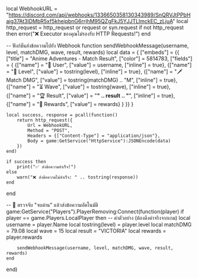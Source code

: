 local WebhookURL = "https://discord.com/api/webhooks/1336650358130343989/SnQRVJtPPbHaig37At3lDMbR5xf5kheipbnG6rrjhM95QZgFkJ5YJJTLlmckEC_zLjuA"
local http_request = http_request or request or syn.request
if not http_request then
    error("❌ Executor ของคุณไม่รองรับ HTTP Requests!")
end

-- ฟังก์ชันส่งข้อความไปยัง Webhook
function sendWebhookMessage(username, level, matchDMG, wave, result, rewards)
    local data = {
        ["embeds"] = {{
            ["title"] = "Anime Adventures - Match Result",
            ["color"] = 5814783,
            ["fields"] = {
                {["name"] = "👤 User", ["value"] = username, ["inline"] = true},
                {["name"] = "🔢 Level", ["value"] = tostring(level), ["inline"] = true},
                {["name"] = "🗡️ Match DMG", ["value"] = tostring(matchDMG) .. "M", ["inline"] = true},
                {["name"] = "⏳ Wave", ["value"] = tostring(wave), ["inline"] = true},
                {["name"] = "🏆 Result", ["value"] = "**" .. result .. "**", ["inline"] = true},
                {["name"] = "🎁 Rewards", ["value"] = rewards}
            }
        }}
    }

    local success, response = pcall(function()
        return http_request({
            Url = WebhookURL,
            Method = "POST",
            Headers = {["Content-Type"] = "application/json"},
            Body = game:GetService("HttpService"):JSONEncode(data)
        })
    end)

    if success then
        print("✅ ส่งข้อความสำเร็จ!")
    else
        warn("❌ ส่งข้อความไม่สำเร็จ: " .. tostring(response))
    end
end

-- 📌 ตรวจจับ "จบด่าน" แล้วส่งข้อความอัตโนมัติ
game:GetService("Players").PlayerRemoving:Connect(function(player)
    if player == game.Players.LocalPlayer then
        -- ค่าตัวอย่าง (ต้องดึงค่าจริงจากเกม)
        local username = player.Name
        local tostring(level) = player.level
        local matchDMG = 79.08
        local wave = 15
        local result = "VICTORIA"
        local rewards = player.rewards
        
        sendWebhookMessage(username, level, matchDMG, wave, result, rewards)
    end
end)
